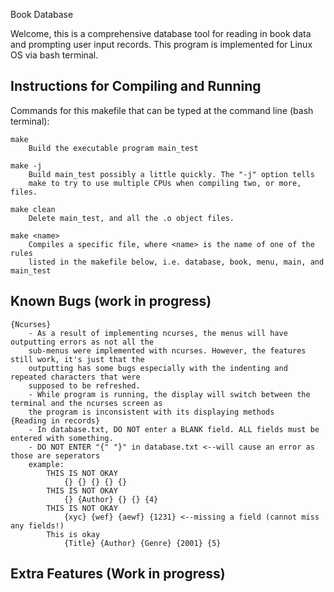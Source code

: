 Book Database

Welcome, this is a comprehensive database tool for reading in book data and prompting user input records. This program is implemented for Linux OS via bash terminal. 

Instructions for Compiling and Running
--------------------------------------
Commands for this makefile that can be typed at the command line (bash terminal):

    make
        Build the executable program main_test

    make -j
        Build main_test possibly a little quickly. The "-j" option tells
        make to try to use multiple CPUs when compiling two, or more, files.

    make clean
        Delete main_test, and all the .o object files.

    make <name>
        Compiles a specific file, where <name> is the name of one of the rules
        listed in the makefile below, i.e. database, book, menu, main, and main_test

Known Bugs (work in progress)
----------
    {Ncurses}
        - As a result of implementing ncurses, the menus will have outputting errors as not all the 
        sub-menus were implemented with ncurses. However, the features still work, it's just that the 
        outputting has some bugs especially with the indenting and repeated characters that were 
        supposed to be refreshed. 
        - While program is running, the display will switch between the terminal and the ncurses screen as
        the program is inconsistent with its displaying methods 
    {Reading in records}
        - In database.txt, DO NOT enter a BLANK field. ALL fields must be entered with something.
        - DO NOT ENTER "{" "}" in database.txt <--will cause an error as those are seperators 
        example: 
            THIS IS NOT OKAY
                {} {} {} {} {} 
            THIS IS NOT OKAY
                {} {Author} {} {} {4}
            THIS IS NOT OKAY
                {xyc} {wef} {aewf} {1231} <--missing a field (cannot miss any fields!)
            This is okay 
                {Title} {Author} {Genre} {2001} {5}

Extra Features (Work in progress)
--------------

